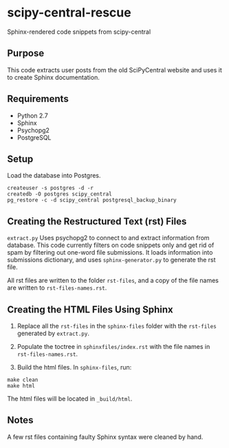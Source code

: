# scipy-central-rescue
Sphinx-rendered code snippets from scipy-central

## Purpose
This code extracts user posts from the old SciPyCentral website and uses it to create Sphinx documentation.

## Requirements
- Python 2.7
- Sphinx
- Psychopg2
- PostgreSQL

## Setup
Load the database into Postgres.
```
createuser -s postgres -d -r
createdb -O postgres scipy_central
pg_restore -c -d scipy_central postgresql_backup_binary
```

## Creating the Restructured Text (rst) Files
`extract.py` Uses psychopg2 to connect to and extract information from database. 
This code currently filters on code snippets only and get rid of spam by filtering out one-word file submissions. 
It loads information into submissions dictionary, and uses `sphinx-generator.py` to generate the rst file.

All rst files are written to the folder `rst-files`, and a copy of the file names are written to `rst-files-names.rst`.

## Creating the HTML Files Using Sphinx
1. Replace all the `rst-files` in the `sphinx-files` folder with the `rst-files` generated by `extract.py`.
2. Populate the toctree in `sphinxfiles/index.rst` with the file names in `rst-files-names.rst`.

3. Build the html files. In `sphinx-files`, run:
```
make clean
make html
```
The html files will be located in `_build/html`.

## Notes
A few rst files containing faulty Sphinx syntax were cleaned by hand.
